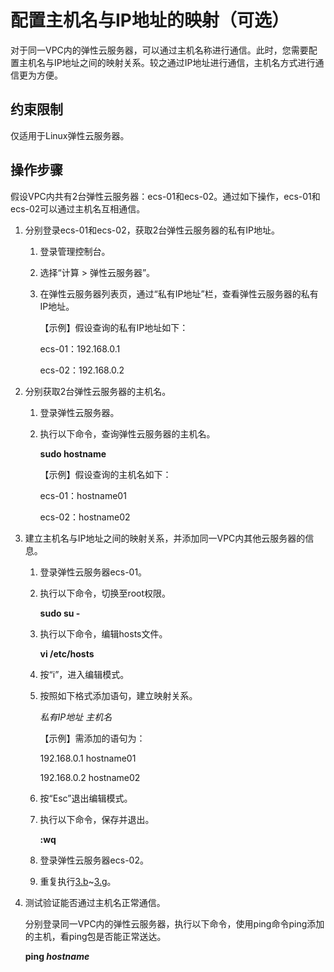 # 配置主机名与IP地址的映射（可选）<a name="ZH-CN_TOPIC_0074752335"></a>

对于同一VPC内的弹性云服务器，可以通过主机名称进行通信。此时，您需要配置主机名与IP地址之间的映射关系。较之通过IP地址进行通信，主机名方式进行通信更为方便。

## 约束限制<a name="section1399111463019"></a>

仅适用于Linux弹性云服务器。

## 操作步骤<a name="section4184679493755"></a>

假设VPC内共有2台弹性云服务器：ecs-01和ecs-02。通过如下操作，ecs-01和ecs-02可以通过主机名互相通信。

1.  分别登录ecs-01和ecs-02，获取2台弹性云服务器的私有IP地址。
    1.  登录管理控制台。
    2.  选择“计算 \> 弹性云服务器”。
    3.  在弹性云服务器列表页，通过“私有IP地址”栏，查看弹性云服务器的私有IP地址。

        【示例】假设查询的私有IP地址如下：

        ecs-01：192.168.0.1

        ecs-02：192.168.0.2


2.  分别获取2台弹性云服务器的主机名。
    1.  登录弹性云服务器。
    2.  执行以下命令，查询弹性云服务器的主机名。

        **sudo hostname**

        【示例】假设查询的主机名如下：

        ecs-01：hostname01

        ecs-02：hostname02


3.  建立主机名与IP地址之间的映射关系，并添加同一VPC内其他云服务器的信息。
    1.  登录弹性云服务器ecs-01。
    2.  <a name="li6087483710276"></a>执行以下命令，切换至root权限。

        **sudo su -**

    3.  执行以下命令，编辑hosts文件。

        **vi /etc/hosts**

    4.  按“i”，进入编辑模式。
    5.  按照如下格式添加语句，建立映射关系。

        _私有IP地址 主机名_

        【示例】需添加的语句为：

        192.168.0.1 hostname01

        192.168.0.2 hostname02

    6.  按“Esc”退出编辑模式。
    7.  <a name="li64061240102622"></a>执行以下命令，保存并退出。

        **:wq**

    8.  登录弹性云服务器ecs-02。
    9.  重复执行[3.b](#li6087483710276)\~[3.g](#li64061240102622)。

4.  测试验证能否通过主机名正常通信。

    分别登录同一VPC内的弹性云服务器，执行以下命令，使用ping命令ping添加的主机，看ping包是否能正常送达。

    **ping  _hostname_**


